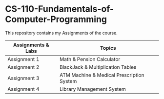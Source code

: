 # CS-110-Fundamentals-of-Computer-Programming
This repository contains my Assignments of the course.


| Assignments & Labs | Topics |
| -------------------| ------------- |
| Assignment 1  | Math & Pension Calculator  |
| Assignment 2  | BlackJack & Multiplication Tables  |
| Assignment 3  | ATM Machine & Medical Prescription System |
| Assignment 4  | Library Management System  |
